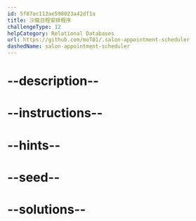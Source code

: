```yaml
---
id: 5f87ac112ae598023a42df1a
title: 沙龍日程安排程序
challengeType: 12
helpCategory: Relational Databases
url: https://github.com/moT01/.salon-appointment-scheduler
dashedName: salon-appointment-scheduler
---
```


# --description--

# --instructions--

# --hints--

# --seed--

# --solutions--
